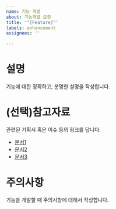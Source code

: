 ```yaml
---
name: 기능 개발
about: 기능개발 요청
title: '"[Feature]"'
labels: enhancement
assignees: ''

---
```


# 설명
기능에 대한 정확하고, 분명한 설명을 작성합니다.

# (선택)참고자료
<!-- 기획서 및 WBS 등을 참고하여 링크하거나 생략해도 무관. -->

관련된 기획서 혹은 이슈 등의 링크를 답니다.
- [문서1](링크)
- [문서2](링크)
- [문서3](링크)

# 주의사항
기능을 개발할 때 주의사항에 대해서 작성합니다.
